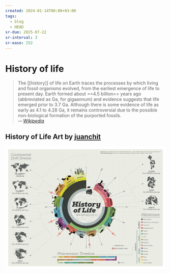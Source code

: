 ```yaml
---
created: 2024-01-14T00:00+03:00
tags:
  - blog
  - HEAD
sr-due: 2025-07-22
sr-interval: 3
sr-ease: 252
---
```


# History of life

> The [[history]] of life on Earth traces the processes by which living and fossil organisms evolved, from the earliest emergence of life to present day. Earth formed about ==4.5 billion== years ago (abbreviated as Ga, for gigaannum) and evidence suggests that life emerged prior to 3.7 Ga. Although there is some evidence of life as early as 4.1 to 4.28 Ga, it remains controversial due to the possible non-biological formation of the purported fossils.\
> — <cite>[Wikipedia](https://en.wikipedia.org/wiki/History_of_life)</cite>

## History of Life Art by [juanchit](https://www.behance.net/gallery/10901127/History-of-Life)

![History of life](img/history_of_life.png)
